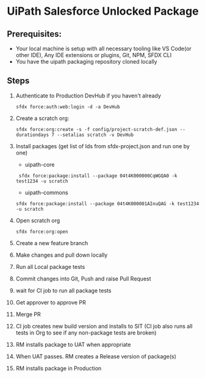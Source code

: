 # UiPath Salesforce Unlocked Package

## Prerequisites:

- Your local machine is setup with all necessary tooling like VS Code(or other IDE), Any IDE extensions or plugins, Git, NPM, SFDX CLI
- You have the uipath packaging repository cloned locally

## Steps

1. Authenticate to Production DevHub if you haven't already

   ```shell
   sfdx force:auth:web:login -d -a DevHub
   ```

2. Create a scratch org:

   ```shell
   sfdx force:org:create -s -f config/project-scratch-def.json --durationdays 7 --setalias scratch -v DevHub
   ```

3. Install packages (get list of Ids from sfdx-project.json and run one by one)

   - uipath-core

   ```shell
    sfdx force:package:install --package 04t4K000000CqWGQA0 -k test1234 -u scratch
   ```

   - uipath-commons

   ```shell
   sfdx force:package:install --package 04t4K000001AInuQAG -k test1234 -u scratch
   ```

4. Open scratch org

   ```
   sfdx force:org:open
   ```

5. Create a new feature branch
6. Make changes and pull down locally
7. Run all Local package tests
8. Commit changes into Git, Push and raise Pull Request
9. wait for CI job to run all package tests
10. Get approver to approve PR
11. Merge PR
12. CI job creates new build version and installs to SIT
    (CI job also runs all tests in Org to see if any non-package tests are broken)
13. RM installs package to UAT when appropriate
14. When UAT passes. RM creates a Release version of package(s)
15. RM installs package in Production
